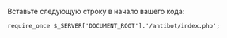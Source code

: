 Вставьте следующую строку в начало вашего кода:

```
require_once $_SERVER['DOCUMENT_ROOT'].'/antibot/index.php';
```
